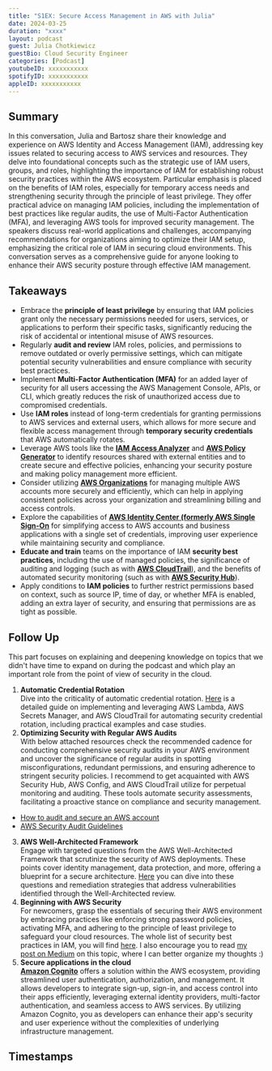 ```yaml
---
title: "S1EX: Secure Access Management in AWS with Julia"
date: 2024-03-25
duration: "xxxx"
layout: podcast
guest: Julia Chotkiewicz
guestBio: Cloud Security Engineer 
categories: [Podcast]
youtubeID: xxxxxxxxxxx
spotifyID: xxxxxxxxxxx
appleID: xxxxxxxxxxx
---
```

## Summary

In this conversation, Julia and Bartosz share their knowledge and experience on AWS Identity and Access Management (IAM), addressing key issues related to securing access to AWS services and resources. They delve into foundational concepts such as the strategic use of IAM users, groups, and roles, highlighting the importance of IAM for establishing robust security practices within the AWS ecosystem. Particular emphasis is placed on the benefits of IAM roles, especially for temporary access needs and strengthening security through the principle of least privilege. They offer practical advice on managing IAM policies, including the implementation of best practices like regular audits, the use of Multi-Factor Authentication (MFA), and leveraging AWS tools for improved security management. The speakers discuss real-world applications and challenges, accompanying recommendations for organizations aiming to optimize their IAM setup, emphasizing the critical role of IAM in securing cloud environments. This conversation serves as a comprehensive guide for anyone looking to enhance their AWS security posture through effective IAM management.

## Takeaways

- Embrace the **principle of least privilege** by ensuring that IAM policies grant only the necessary permissions needed for users, services, or applications to perform their specific tasks, significantly reducing the risk of accidental or intentional misuse of AWS resources.
- Regularly **audit and review** IAM roles, policies, and permissions to remove outdated or overly permissive settings, which can mitigate potential security vulnerabilities and ensure compliance with security best practices.
- Implement **Multi-Factor Authentication (MFA)** for an added layer of security for all users accessing the AWS Management Console, APIs, or CLI, which greatly reduces the risk of unauthorized access due to compromised credentials.
- Use **IAM roles** instead of long-term credentials for granting permissions to AWS services and external users, which allows for more secure and flexible access management through **temporary security credentials** that AWS automatically rotates.
- Leverage AWS tools like the [**IAM Access Analyzer**](https://docs.aws.amazon.com/IAM/latest/UserGuide/access-analyzer-concepts.html) and [**AWS Policy Generator**](https://awspolicygen.s3.amazonaws.com/policygen.html) to identify resources shared with external entities and to create secure and effective policies, enhancing your security posture and making policy management more efficient.
- Consider utilizing [**AWS Organizations**](https://docs.aws.amazon.com/organizations/latest/userguide/orgs_introduction.html) for managing multiple AWS accounts more securely and efficiently, which can help in applying consistent policies across your organization and streamlining billing and access controls.
- Explore the capabilities of [**AWS Identity Center (formerly AWS Single Sign-On**](https://docs.aws.amazon.com/singlesignon/latest/userguide/getting-started.html) for simplifying access to AWS accounts and business applications with a single set of credentials, improving user experience while maintaining security and compliance.
- **Educate and train** teams on the importance of IAM **security best practices**, including the use of managed policies, the significance of auditing and logging (such as with [**AWS CloudTrail**](https://docs.aws.amazon.com/awscloudtrail/latest/userguide/how-cloudtrail-works.html)), and the benefits of automated security monitoring (such as with [**AWS Security Hub**](https://docs.aws.amazon.com/securityhub/latest/userguide/what-is-securityhub.html)).
- Apply conditions to **IAM policies** to further restrict permissions based on context, such as source IP, time of day, or whether MFA is enabled, adding an extra layer of security, and ensuring that permissions are as tight as possible.

## Follow Up

This part focuses on explaining and deepening knowledge on topics that we didn't have time to expand on during the podcast and which play an important role from the point of view of security in the cloud.
1. **Automatic Credential Rotation** \
Dive into the criticality of automatic credential rotation. [Here](https://docs.aws.amazon.com/prescriptive-guidance/latest/patterns/automatically-rotate-iam-user-access-keys-at-scale-with-aws-organizations-and-aws-secrets-manager.html) is a detailed guide on implementing and leveraging AWS Lambda, AWS Secrets Manager, and AWS CloudTrail for automating security credential rotation, including practical examples and case studies.
2. **Optimizing Security with Regular AWS Audits** \
With below attached resources check the recommended cadence for conducting comprehensive security audits in your AWS environment and uncover the significance of regular audits in spotting misconfigurations, redundant permissions, and ensuring adherence to stringent security policies.
I recommend to get acquainted with AWS Security Hub, AWS Config, and AWS CloudTrail utilize for perpetual monitoring and auditing. These tools automate security assessments, facilitating a proactive stance on compliance and security management.
- [How to audit and secure an AWS account](https://www.pluralsight.com/resources/blog/cloud/how-to-audit-and-secure-an-aws-account)
- [AWS Security Audit Guidelines](https://docs.aws.amazon.com/IAM/latest/UserGuide/security-audit-guide.html#security-audit-review-policy-tips)
3. **AWS Well-Architected Framework** \
Engage with targeted questions from the AWS Well-Architected Framework that scrutinize the security of AWS deployments. These points cover identity management, data protection, and more, offering a blueprint for a secure architecture.
[Here](https://docs.aws.amazon.com/en_us/wellarchitected/2022-03-31/framework/sec-bp.html) you can dive into these questions and  remediation strategies that address vulnerabilities identified through the Well-Architected review. 
4. **Beginning with AWS Security** \
For newcomers, grasp the essentials of securing their AWS environment by embracing practices like enforcing strong password policies, activating MFA, and adhering to the principle of least privilege to safeguard your cloud resources. The whole list of security best practices in IAM, you will find [here](https://docs.aws.amazon.com/IAM/latest/UserGuide/best-practices.html). I also encourage you to read [my post on Medium](https://medium.com/@juliachotkiewicz/secure-access-management-in-aws-9d9fbd3d9d45) on this topic, where I can better organize my thoughts :)
5. **Secure applications in the cloud** \
[**Amazon Cognito**](https://docs.aws.amazon.com/cognito/latest/developerguide/security.html) offers a solution within the AWS ecosystem, providing streamlined user authentication, authorization, and management. It allows developers to integrate sign-up, sign-in, and access control into their apps efficiently, leveraging external identity providers, multi-factor authentication, and seamless access to AWS services. By utilizing Amazon Cognito, you as developers can enhance their app's security and user experience without the complexities of underlying infrastructure management.

## Timestamps


